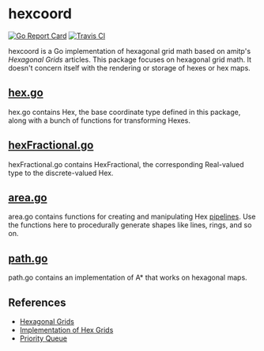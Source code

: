 # hexcoord

[![Go Report Card](https://goreportcard.com/badge/github.com/erinpentecost/deterbus)](https://goreportcard.com/report/github.com/erinpentecost/hexcoord)
[![Travis CI](https://travis-ci.org/erinpentecost/hexcoord.svg?branch=master)](https://travis-ci.org/erinpentecost/hexcoord.svg?branch=master)

hexcoord is a Go implementation of hexagonal grid math based on amitp's *Hexagonal Grids* articles. This package focuses on hexagonal grid math. It doesn't concern itself with the rendering or storage of hexes or hex maps.

## [hex.go](../master/hex.go)

hex.go contains Hex, the base coordinate type defined in this package, along with a bunch of functions for transforming Hexes.

## [hexFractional.go](../master/hexFractional.go)

hexFractional.go contains HexFractional, the corresponding Real-valued type to the discrete-valued Hex.

## [area.go](../master/area.go)

area.go contains functions for creating and manipulating Hex [pipelines](https://blog.golang.org/pipelines). Use the functions here to procedurally generate shapes like lines, rings, and so on.

## [path.go](../master/path.go)

path.go contains an implementation of A* that works on hexagonal maps.

## References

* [Hexagonal Grids](https://www.redblobgames.com/grids/hexagons)
* [Implementation of Hex Grids](https://www.redblobgames.com/grids/hexagons/implementation.html)
* [Priority Queue](https://golang.org/pkg/container/heap/#example__priorityQueue)